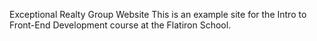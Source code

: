 Exceptional Realty Group Website
This is an example site for the Intro to Front-End Development course at the Flatiron School.
